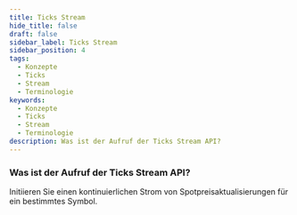 ```yaml
---
title: Ticks Stream
hide_title: false
draft: false
sidebar_label: Ticks Stream
sidebar_position: 4
tags:
  - Konzepte
  - Ticks
  - Stream
  - Terminologie
keywords:
  - Konzepte
  - Ticks
  - Stream
  - Terminologie
description: Was ist der Aufruf der Ticks Stream API?
---
```


### Was ist der Aufruf der Ticks Stream API?

Initiieren Sie einen kontinuierlichen Strom von Spotpreisaktualisierungen für ein bestimmtes Symbol.
